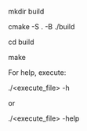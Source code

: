 mkdir build

cmake -S . -B ./build

cd build 

make

For help, execute:

./<execute_file> -h  

or 

./<execute_file> -help